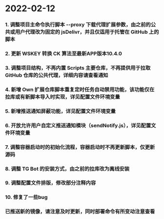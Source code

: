 # 2022-02-12

### 1. 调整项目主命令执行脚本 --proxy 下载代理扩展参数，由之前的公共或用户代理改为固定的 jsDelivr，并且仅适用于托管在 GitHub 上的脚本
### 2. 更新 WSKEY 转换 CK 算法至最新APP版本10.4.0
### 3. 调整项目结构，不再内置 Scripts 主要仓库，不再提供用于拉取 GitHub 仓库的公共代理，详细内容请查看通知
### 4. 新增 Own 扩展仓库脚本重复定时任务自动禁用功能，该功能仅在拉库或有新脚本导入时实现，详见配置文件环境变量
### 5. 新增推送通知屏蔽功能，详见配置文件环境变量
### 6. 开放允许用户自定义推送通知模块（sendNotify.js），详见配置文件环境变量
### 7. 调整容器启动时的初始化流程，容器启动时不再更新脚本，仅更新源码
### 8. 调整 TG Bot 的安装方式，由之前的拉库改为离线安装
### 9. 调整配置文件排版，修改部分注释内容
### 10. 修复了一些bug

###
### 已推送新的镜像，请注意及时更新，同时部署命令有所变动注意查看
